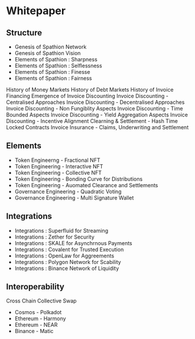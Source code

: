 # Whitepaper

## Structure 
- Genesis of Spathion Network
- Genesis of Spathion Vision
- Elements of Spathion : Sharpness
- Elements of Spathion : Selflessness 
- Elements of Spathion : Finesse 
- Elements of Spathion : Fairness

History of Money Markets
History of Debt Markets
History of Invoice Financing
Emergence of Invoice Discounting
Invoice Discounting - Centralised Approaches
Invoice Discounting - Decentralised Approaches
Invoice Discounting - Non Fungiblity Aspects
Invoice Discounting - Time Bounded Aspects
Invoice Discounting - Yield Aggregation Aspects
Invoice Discounting - Incentive Alignment
Clearning & Settlement - Hash Time Locked Contracts
Invoice Insurance - Claims, Underwriting and Settlement

## Elements
- Token Engineerng  - Fractional NFT
- Token Engineering - Interactive NFT
- Token Engineering - Collective NFT
- Token Engineering - Bonding Curve for Distributions
- Token Engineering - Auomated Clearance and Settlements
- Governance Engineering - Quadratic Voting
- Governance Engineering - Multi Signature Wallet

## Integrations
- Integrations : Superfluid for Streaming
- Integrations : Zether for Security
- Integrations : SKALE for Asynchrnous Payments
- Integrations : Covalent for Trusted Execution
- Integrations : OpenLaw for Aggreements
- Integrations : Polygon Network for Scability
- Integrations : Binance Network of Liquidity

## Interoperability 
Cross Chain Collective Swap
- Cosmos - Polkadot 
- Ethereum - Harmony
- Ethereum - NEAR
- Binance - Matic




